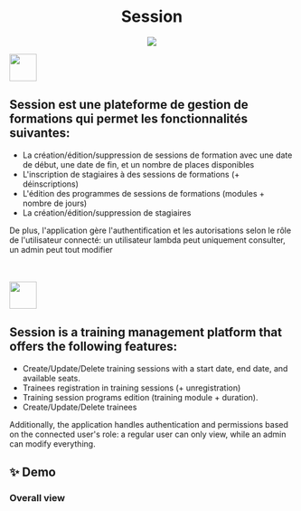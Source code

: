<h1 align="center">Session</h1>
<p align="center">
    <img src="https://skillicons.dev/icons?i=symfony,php,html,css,js,jquery" />
</p>

<img src="https://hatscripts.github.io/circle-flags/flags/fr.svg" width="48">
<h2>Session est une plateforme de gestion de formations qui permet les fonctionnalités suivantes:</h2>

<ul>
    <li>La création/édition/suppression de sessions de formation avec une date de début, une date de fin, et un nombre de places disponibles</li>
    <li>L'inscription de stagiaires à des sessions de formations (+ déinscriptions)</li>
    <li>L'édition des programmes de sessions de formations (modules + nombre de jours)</li>
    <li>La création/édition/suppression de stagiaires</li>
</ul>

<p>De plus, l'application gère l'authentification et les autorisations selon le rôle de l'utilisateur connecté: un utilisateur lambda peut uniquement consulter, un admin peut tout modifier</p>

<br>
<br>

<img src="https://hatscripts.github.io/circle-flags/flags/gb.svg" width="48">
<h2>Session is a training management platform that offers the following features:</h2>

<ul>
    <li>Create/Update/Delete training sessions with a start date, end date, and available seats.</li>
    <li>Trainees registration in training sessions (+ unregistration)</li>
    <li>Training session programs edition (training module + duration).</li>
    <li>Create/Update/Delete trainees</li>
</ul>

<p>Additionally, the application handles authentication and permissions based on the connected user's role: a regular user can only view, while an admin can modify everything.</p>

## ✨ Demo
<h3>Overall view</h3>
